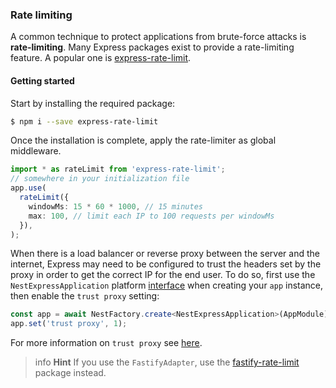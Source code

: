 ### Rate limiting

A common technique to protect applications from brute-force attacks is **rate-limiting**. Many Express packages exist to provide a rate-limiting feature. A popular one is [express-rate-limit](https://github.com/nfriedly/express-rate-limit).

#### Getting started

Start by installing the required package:

```bash
$ npm i --save express-rate-limit
```

Once the installation is complete, apply the rate-limiter as global middleware.

```typescript
import * as rateLimit from 'express-rate-limit';
// somewhere in your initialization file
app.use(
  rateLimit({
    windowMs: 15 * 60 * 1000, // 15 minutes
    max: 100, // limit each IP to 100 requests per windowMs
  }),
);
```

When there is a load balancer or reverse proxy between the server and the internet, Express may need to be configured to trust the headers set by the proxy in order to get the correct IP for the end user. To do so, first use the `NestExpressApplication` platform [interface](https://docs.nestjs.com/first-steps#platform) when creating your `app` instance, then enable the `trust proxy` setting:

```typescript
const app = await NestFactory.create<NestExpressApplication>(AppModule);
app.set('trust proxy', 1);
```

For more information on `trust proxy` see [here](https://expressjs.com/en/guide/behind-proxies.html).

> info **Hint** If you use the `FastifyAdapter`, use the [fastify-rate-limit](https://github.com/fastify/fastify-rate-limit) package instead.
